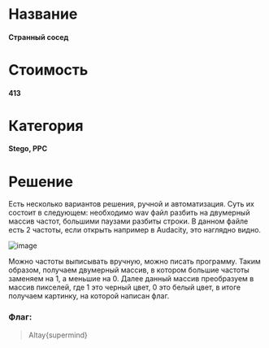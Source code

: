 # Название
#### Странный сосед
# Стоимость
#### 413
# Категория
#### Stego, PPC
# Решение
Есть несколько вариантов решения, ручной и автоматизация. Суть их состоит в следующем: необходимо wav файл разбить на двумерный массив частот, большими паузами разбиты строки. В данном файле есть 2 частоты, если открыть например в Audacity, это наглядно видно. 

![image](https://github.com/SharLike-CTF-Team/AltayCTF-2017/blob/master/palimka/Сосед_1.png)

Можно частоты выписывать вручную, можно писать программу. Таким образом, получаем двумерный массив, в котором большие частоты заменяем на 1, а меньшие на 0. Далее данный массив преобразуем в массив пикселей, где 1 это черный цвет, 0 это белый цвет, в итоге получаем картинку, на которой написан флаг.
### Флаг:
>Altay{supermind}
